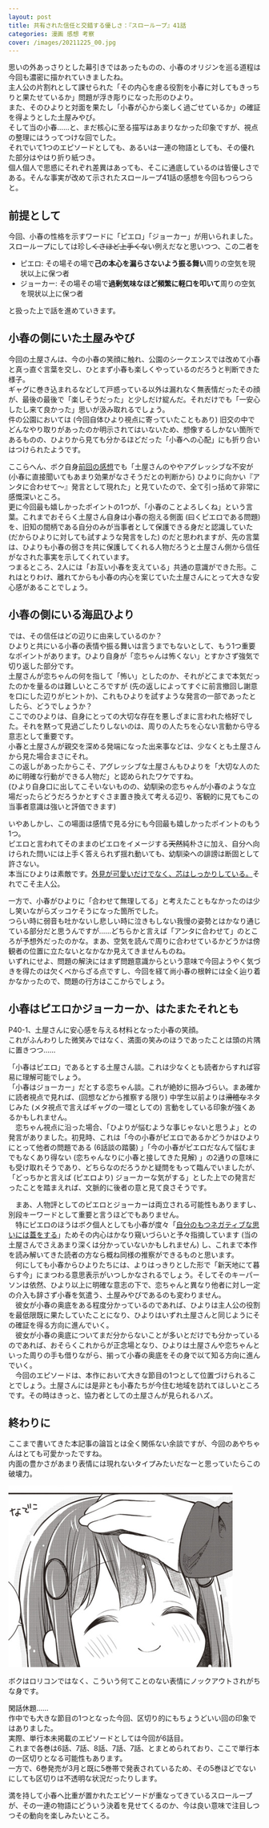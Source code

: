 ```yaml
---
layout: post
title: 共有された信任と交錯する優しさ：『スローループ』41話
categories: 漫画 感想 考察
cover: /images/20211225_00.jpg
---
```


思いの外あっさりとした幕引きではあったものの、小春のオリジンを巡る道程は今回も濃密に描かれていきましたね。  
主人公の片割れとして課せられた「その内心を慮る役割を小春に対してもきっちりと果たせているか」問題が浮き彫りになった形のひより。  
また、そのひよりと対面を果たし「小春が心から楽しく過ごせているか」の確証を得ようとした土屋みやび。  
そして当の小春……と、まだ核心に至る描写はあまりなかった印象ですが、視点の整理にはうってつけな回でした。  
それでいて1つのエピソードとしても、あるいは一連の物語としても、その優れた部分はやはり折り紙つき。  
個人個人で思惑にそれぞれ差異はあっても、そこに通底しているのは皆優しさである。そんな事実が改めて示されたスローループ41話の感想を今回もつらつらと。

## 前提として

今回、小春の性格を示すワードに「ピエロ」「ジョーカー」が用いられました。スローループにしては珍し~~くさほど上手くな~~い例えだなと思いつつ、この二者を

- ピエロ: その場その場で**己の本心を漏らさないよう振る舞い**周りの空気を現状以上に保つ者  
- ジョーカー: その場その場で**過剰気味なほど頻繁に軽口を叩いて**周りの空気を現状以上に保つ者  

と扱った上で話を進めていきます。

## 小春の側にいた土屋みやび

今回の土屋さんは、今の小春の笑顔に触れ、公園のシークエンスでは改めて小春と真っ直ぐ言葉を交し、ひとまず小春も楽しくやっているのだろうと判断できた様子。  
ギャグに巻き込まれるなどして戸惑っている以外は漏れなく無表情だったその顔が、最後の最後で「楽しそうだった」と少しだけ綻んだ。それだけでも「一安心したし来て良かった」思いが汲み取れるでしょう。  
件の公園においては (今回自体ひより視点に寄っていたこともあり) 旧交の中でどんなやり取りがあったのか明示されてはいないため、想像するしかない箇所であるものの、ひよりから見ても分かるほどだった「小春への心配」にも折り合いはつけられたようです。

ここらへん、ボク自身[前回の感想][Ref1]でも「土屋さんのややアグレッシブな不安が (小春に直接聞いてもあまり効果がなさそうだとの判断から) ひよりに向かい『アンタに合わせて〜』発言として現れた」と見ていたので、全て引っ括めて非常に感慨深いところ。  
更に今回最も嬉しかったポイントの1つが、「小春のことよろしくね」という言葉。これまでおそらく土屋さん自身は小春の抱える側面 (曰くピエロである問題) を、旧知の間柄である自分のみが当事者として保護できる身だと認識していた (だからひよりに対しても試すような発言をした) のだと思われますが、先の言葉は、ひよりも小春の弱さを共に保護してくれる人物だろうと土屋さん側から信任がなされた事実を示してくれています。  
つまるところ、2人には「お互い小春を支えている」共通の意識ができた形。これはとりわけ、離れてからも小春の内心を案じていた土屋さんにとって大きな安心感があることでしょう。

## 小春の側にいる海凪ひより

では、その信任はどの辺りに由来しているのか？  
ひよりと共にいる小春の表情や振る舞いは言うまでもないとして、もう1つ重要なポイントがあります。ひより自身が「恋ちゃんは怖くない」とすかさず強気で切り返した部分です。  
土屋さんが恋ちゃんの何を指して「怖い」としたのか、それがどこまで本気だったのかを量るのは難しいところですが (先の返しによってすぐに前言撤回し謝意を口にした辺りがヒントか)、これもひよりを試すような発言の一部であったとしたら、どうでしょうか？  
ここでのひよりは、自身にとっての大切な存在を悪しざまに言われた格好でした。それを黙って見過ごしたりしないのは、周りの人たちを心ない言動から守る意志として重要です。  
小春と土屋さんが親交を深める発端になった出来事などは、少なくとも土屋さんから見た場合まさにそれ。  
この返しがあったからこそ、アグレッシブな土屋さんもひよりを「大切な人のために明確な行動ができる人物だ」と認められたワケですね。  
(ひより自身口に出してこそいないものの、幼馴染の恋ちゃんが小春のような立場だったらどうだろうかとすぐさま置き換えて考える辺り、客観的に見てもこの当事者意識は強いと評価できます)

いやあしかし、この場面は感情で見る分にも今回最も嬉しかったポイントのもう1つ。  
ピエロと言われてそのままのピエロをイメージする~~天然~~純朴さに加え、自分へ向けられた問いには上手く答えられず揺れ動いても、幼馴染への誹謗は断固として許さない。  
本当にひよりは素敵です。[外見が可愛いだけでなく、芯はしっかりしている。][Ref2]それでこそ主人公。

一方で、小春がひよりに「合わせて無理してる」と考えたこともなかったのは少し笑いながらズッコケそうになった箇所でした。  
つらい時に弱音も吐かないし悲しい時に泣きもしない我慢の姿勢とはかなり通じている部分だと思うんですが……どちらかと言えば「アンタに合わせて」のところが予想外だったのかな。まあ、空気を読んで周りに合わせているかどうかは傍観者の位置に立たないとなかなか見えてきませんものね。  
いずれにせよ、問題の解決にはまず問題意識からという意味で今回ようやく気づきを得たのは欠くべからざる点ですし、今回を経て尚小春の根幹には全く辿り着かなかったので、問題の行方はここからでしょう。

## 小春はピエロかジョーカーか、はたまたそれとも

P40-1、土屋さんに安心感を与える材料となった小春の笑顔。  
これがふんわりした微笑みではなく、満面の笑みのほうであったことは頭の片隅に置きつつ……

「小春はピエロ」であるとする土屋さん談。これは少なくとも読者からすれば容易に理解可能でしょう。  
「小春はジョーカー」だとする恋ちゃん談。これが絶妙に掴みづらい。まあ確かに読者視点で見れば、(回想などから推察する限り) 中学生以前よりは~~滑稽な~~ネタじみた (メタ視点で言えばギャグの一環としての) 言動をしている印象が強くあるかもしれません。  
　恋ちゃん視点に沿った場合、「ひよりが悩むような事じゃないと思うよ」との発言がありました。初見時、これは「今の小春がピエロであるかどうかはひよりにとって他者の問題である (6話談の踏襲) 」「今の小春がピエロだなんて悩むまでもなくあり得ない (恋ちゃんなりに小春と接してきた見解) 」の2通りの意味にも受け取れそうであり、どちらなのだろうかと疑問をもって臨んでいましたが、「どっちかと言えば (ピエロより) ジョーカーな気がする」とした上での発言だったことを踏まえれば、文脈的に後者の意と見て良さそうです。  

　まあ、人物評としてのピエロとジョーカーは両立される可能性もありますし、別段キーワードとして重要と言うほどでもありません。  
　特にピエロのほうはボク個人としても小春が度々「[自分のもつネガティブな思いには蓋をする][Ref3]」ためその内心はかなり窺いづらいと予々指摘しています (当の土屋さんでさえあまり深くは分かっていないかもしれません) し、これまで本作を読み解いてきた読者の方なら概ね同様の推察ができるものと思います。  
　何にしても小春からひよりたちには、よりはっきりとした形で「新天地にて暮らす今」にまつわる意思表示がいつしかなされるでしょう。そしてそのキーパーソンは依然、ひより以上に明確な意志の下で、恋ちゃんと異なり他者に対し一定の介入も辞さず小春を気遣う、土屋みやびであるのも変わりません。  
　彼女が小春の奥底をある程度分かっているのであれば、ひよりは主人公の役割を最低限既に果たしていたことになり、ひよりはいずれ土屋さんと同じようにその確証を得る方向に進んでいく。  
　彼女が小春の奥底についてまだ分からないことが多いとだけでも分かっているのであれば、おそらくこれからが正念場となり、ひよりは土屋さんや恋ちゃんといった周りの手も借りながら、揃って小春の奥底をその身で以て知る方向に進んでいく。  
　今回のエピソードは、本作において大きな節目の1つとして位置づけられることでしょう。土屋さんには是非とも小春たちが今住む地域を訪れてほしいところです。その時はきっと、協力者としての土屋さんが見られるハズ。

## 終わりに

ここまで書いてきた本記事の論旨とは全く関係ない余談ですが、今回のあやちゃんはとても可愛かったですね。  
内面の豊かさがあまり表情には現れないタイプみたいだなーと思っていたらこの破壊力。

![41話より](/images/20211225_00.jpg "41話より、あやちゃん可愛い")

ボクはロリコンではなく、こういう何てことのない表情にノックアウトされがちな身です。

閑話休題……  
作中でも大きな節目の1つとなった今回、区切り的にもちょうどいい回の印象ではありました。  
実際、単行本未掲載のエピソードとしては今回が6話目。  
これまで各巻は6話、7話、8話、7話、7話、とまとめられており、ここで単行本の一区切りとなる可能性もあります。  
一方で、6巻発売が3月と既に5巻帯で発表されているため、その5巻ほどでないにしても区切りは不透明な状況だったりします。

満を持して小春へ比重が置かれたエピソードが重なってきているスローループが、その一連の物語にどういう決着を見せてくるのか、今は良い意味で注目しつつその動向を楽しみたいところ。

[Ref1]: /2021-11-24-comic/
[Ref2]: /2021-11-22-comic/
[Ref3]: /2021-08-24-comic/#%E8%87%AA%E5%88%86%E3%81%AE%E3%82%82%E3%81%A4%E3%83%8D%E3%82%AC%E3%83%86%E3%82%A3%E3%83%96%E3%81%AA%E6%80%9D%E3%81%84%E3%81%AB%E3%81%AF%E8%93%8B%E3%82%92%E3%81%99%E3%82%8B%E5%B0%8F%E6%98%A5
